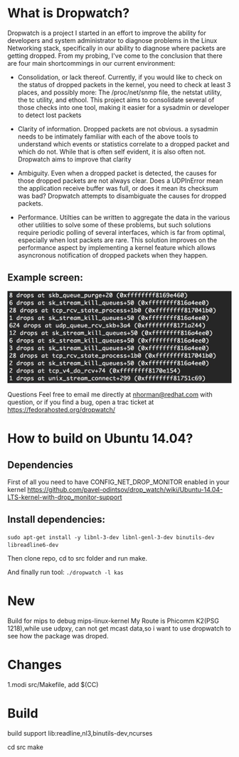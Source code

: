 # What is Dropwatch?
Dropwatch is a project I started in an effort to improve the ability for
developers and system administrator to diagnose problems in the Linux Networking
stack, specifically in our ability to diagnose where packets are getting
dropped.  From my probing, I've come to the conclusion that there are four main
shortcommings in our current environment:

* Consolidation, or lack thereof.  Currently, if you would like to check on the
status of dropped packets in the kernel, you need to check at least 3 places,
and possibly more: The /proc/net/snmp file, the netstat utility, the tc utility,
and ethool.  This project aims to consolidate several of those checks into one
tool, making it easier for a sysadmin or developer to detect lost packets
 
* Clarity of information.  Dropped packets are not obvious.  a sysadmin needs
to be intimately familiar with each of the above tools to understand which
events or statistics correlate to a dropped packet and which do not.  While that
is often self evident, it is also often not.  Dropwatch aims to improve that
clarity

* Ambiguity.  Even when a dropped packet is detected, the causes for those
dropped packets are not always clear.  Does a UDPInError mean the application
receive buffer was full, or does it mean its checksum was bad?  Dropwatch
attempts to disambiguate the causes for dropped packets.

* Performance.  Utilties can be written to aggregate the data in the various
other utilities to solve some of these problems, but such solutions require
periodic polling of several interfaces, which is far from optimal, especially
when lost packets are rare.  This solution improves on the performance aspect by
implementing a kernel feature which allows asyncronous notification of dropped
packets when they happen.

## Example screen:

![Screen example](/drop_watch_screen.jpg)

Questions
Feel free to email me directly at nhorman@redhat.com with question, or if you
find a bug, open a trac ticket at https://fedorahosted.org/dropwatch/

# How to build on Ubuntu 14.04?

## Dependencies

First of all you need to have CONFIG_NET_DROP_MONITOR enabled in your kernel https://github.com/pavel-odintsov/drop_watch/wiki/Ubuntu-14.04-LTS-kernel-with-drop_monitor-support 

## Install dependencies:
```sudo apt-get install -y libnl-3-dev libnl-genl-3-dev binutils-dev libreadline6-dev```

Then clone repo, cd to src folder and run make.

And finally run tool:
```./dropwatch -l kas```

# New
Build for mips to debug mips-linux-kernel
My Route is Phicomm K2(PSG 1218),while use udpxy, can not get mcast data,so i want to use dropwatch to see how the package was droped. 

# Changes
1.modi src/Makefile, add $(CC)

# Build

build support lib:readline,nl3,binutils-dev,ncurses

cd src
make 